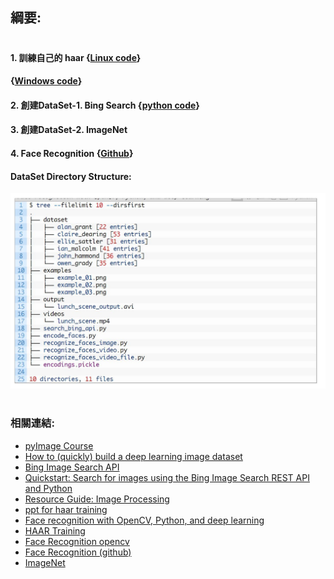 ## 綱要:
#
#### 1. 訓練自己的 haar {[Linux code](https://drive.google.com/open?id=1W2VHb_NTAAzGEsJ3Ul75TI2cKg1QP744)}
####                    {[Windows code](https://github.com/sauhaardac/Haar-Training)}
#### 2. 創建DataSet-1. Bing Search {[python code](https://drive.google.com/open?id=1Y7u7oGlEBsJjhyjnWjiImXSuW9dVPO0n)}
#### 3. 創建DataSet-2. ImageNet
#### 4. Face Recognition {[Github](https://github.com/ageitgey/face_recognition)}
#### 
#### DataSet Directory Structure:
![目錄結構](images/Dataset_struct.JPG)
#
### 相關連結:
* [pyImage Course](https://drive.google.com/open?id=12VqnvwSKpAGAU9GA7P2MChLAPAJFghx2)
* [How to (quickly) build a deep learning image dataset](https://www.pyimagesearch.com/2018/04/09/how-to-quickly-build-a-deep-learning-image-dataset/)
* [Bing Image Search API](https://azure.microsoft.com/en-us/services/cognitive-services/bing-image-search-api/)
* [Quickstart: Search for images using the Bing Image Search REST API and Python](https://docs.microsoft.com/en-us/azure/cognitive-services/bing-image-search/quickstarts/python)
* [Resource Guide: Image Processing](https://drive.google.com/drive/u/1/folders/12VqnvwSKpAGAU9GA7P2MChLAPAJFghx2)
* [ppt for haar training](https://github.com/jumbokh/cv_face/blob/master/opencv/Book/FT700-ch12.ppt)
* [Face recognition with OpenCV, Python, and deep learning](https://www.pyimagesearch.com/2018/06/18/face-recognition-with-opencv-python-and-deep-learning/)
* [HAAR Training](https://drive.google.com/open?id=1W2VHb_NTAAzGEsJ3Ul75TI2cKg1QP744)
* [Face Recognition opencv](https://drive.google.com/open?id=1Y7u7oGlEBsJjhyjnWjiImXSuW9dVPO0n)
* [Face Recognition (github)](https://github.com/ageitgey/face_recognition.git)
* [ImageNet](http://www.image-net.org/)
